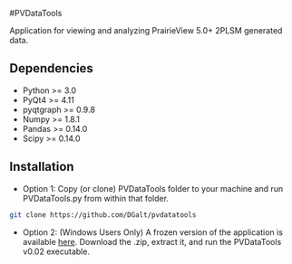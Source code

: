 #PVDataTools

Application for viewing and analyzing PrairieView 5.0+ 2PLSM generated data.


Dependencies
------------

* Python >= 3.0
* PyQt4 >= 4.11
* pyqtgraph >= 0.9.8
* Numpy >= 1.8.1
* Pandas >= 0.14.0
* Scipy >= 0.14.0


Installation
--------------
* Option 1: Copy (or clone) PVDataTools folder to your machine and run PVDataTools.py from within that folder.
```bash
git clone https://github.com/DGalt/pvdatatools
```
* Option 2: (Windows Users Only) A frozen version of the application is available [here](http://tinyurl.com/zs4x6gd). Download the .zip, extract it, and run the PVDataTools v0.02 executable.





